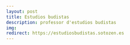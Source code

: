 ```yaml
---
layout: post
title: Estudios budistas
description: professor d'estudios budistas
img:
redirect: https://estudiosbudistas.sotozen.es
---
```

